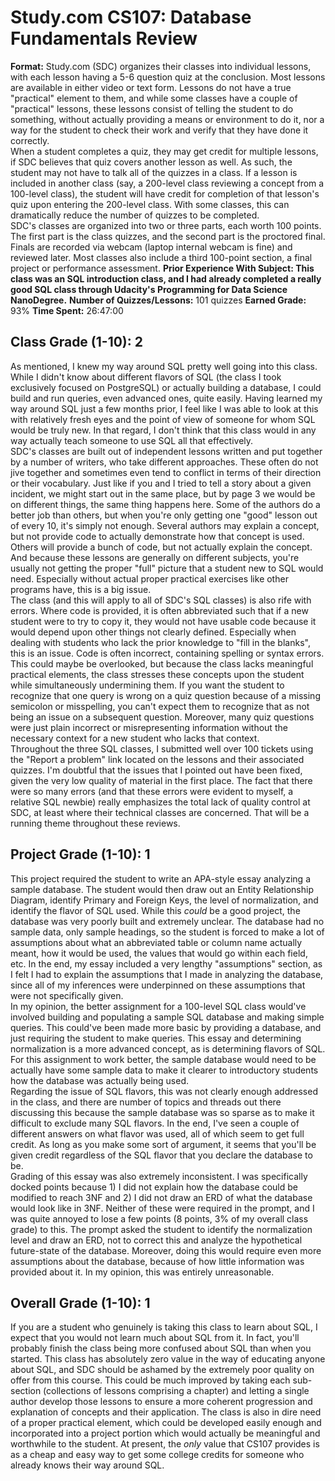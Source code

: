 # Study.com CS107: Database Fundamentals Review
**Format:** Study.com (SDC) organizes their classes into individual lessons, with each lesson having a 5-6 question quiz at the conclusion. Most lessons are available in either video or text form. Lessons do not have a true "practical" element to them, and while some classes have a couple of "practical" lessons, these lessons consist of telling the student to do something, without actually providing a means or environment to do it, nor a way for the student to check their work and verify that they have done it correctly. <br>
When a student completes a quiz, they may get credit for multiple lessons, if SDC believes that quiz covers another lesson as well. As such, the student may not have to talk all of the quizzes in a class. If a lesson is included in another class (say, a 200-level class reviewing a concept from a 100-level class), the student will have credit for completion of that lesson's quiz upon entering the 200-level class. With some classes, this can dramatically reduce the number of quizzes to be completed.  <br>
SDC's classes are organized into two or three parts, each worth 100 points. The first part is the class quizzes, and the second part is the proctored final. Finals are recorded via webcam (laptop internal webcam is fine) and reviewed later. Most classes also include a third 100-point section, a final project or performance assessment.
**Prior Experience With Subject: This class was an SQL introduction class, and I had already completed a really good SQL class through Udacity's Programming for Data Science NanoDegree.**
**Number of Quizzes/Lessons:** 101 quizzes
**Earned Grade:** 93%
**Time Spent:** 26:47:00

## Class Grade (1-10): **2**
As mentioned, I knew my way around SQL pretty well going into this class. While I didn't know about different flavors of SQL (the class I took exclusively focused on PostgreSQL) or actually building a database, I could build and run queries, even advanced ones, quite easily. Having learned my way around SQL just a few months prior, I feel like I was able to look at this with relatively fresh eyes and the point of view of someone for whom SQL would be truly new. In that regard, I don't think that this class would in any way actually teach someone to use SQL all that effectively.  <br>
SDC's classes are built out of independent lessons written and put together by a number of writers, who take different approaches. These often do not jive together and sometimes even tend to conflict in terms of their direction or their vocabulary. Just like if you and I tried to tell a story about a given incident, we might start out in the same place, but by page 3 we would be on different things, the same thing happens here. Some of the authors do a better job than others, but when you're only getting one "good" lesson out of every 10, it's simply not enough. Several authors may explain a concept, but not provide code to actually demonstrate how that concept is used. Others will provide a bunch of code, but not actually explain the concept. And because these lessons are generally on different subjects, you're usually not getting the proper "full" picture that a student new to SQL would need. Especially without actual proper practical exercises like other programs have, this is a big issue. <br>
The class (and this will apply to all of SDC's SQL classes) is also rife with errors. Where code is provided, it is often abbreviated such that if a new student were to try to copy it, they would not have usable code because it would depend upon other things not clearly defined. Especially when dealing with students who lack the prior knowledge to "fill in the blanks", this is an issue. Code is often incorrect, containing spelling or syntax errors. This could maybe be overlooked, but because the class lacks meaningful practical elements, the class stresses these concepts upon the student while simultaneously undermining them. If you want the student to recognize that one query is wrong on a quiz question because of a missing semicolon or misspelling, you can't expect them to recognize that as not being an issue on a subsequent question. Moreover, many quiz questions were just plain incorrect or misrepresenting information without the necessary context for a new student who lacks that context. <br>
Throughout the three SQL classes, I submitted well over 100 tickets using the "Report a problem" link located on the lessons and their associated quizzes. I'm doubtful that the issues that I pointed out have been fixed, given the very low quality of material in the first place. The fact that there were so many errors (and that these errors were evident to myself, a relative SQL newbie) really emphasizes the total lack of quality control at SDC, at least where their technical classes are concerned. That will be a running theme throughout these reviews. 

## Project Grade (1-10): **1**
This project required the student to write an APA-style essay analyzing a sample database. The student would then draw out an Entity Relationship Diagram, identify Primary and Foreign Keys, the level of normalization, and identify the flavor of SQL used. While this *could* be a good project, the database was very poorly built and extremely unclear. The database had no sample data, only sample headings, so the student is forced to make a lot of assumptions about what an abbreviated table or column name actually meant, how it would be used, the values that would go within each field, etc. In the end, my essay included a very lengthy "assumptions" section, as I felt I had to explain the assumptions that I made in analyzing the database, since all of my inferences were underpinned on these assumptions that were not specifically given. <br>
In my opinion, the better assignment for a 100-level SQL class would've involved building and populating a sample SQL database and making simple queries. This could've been made more basic by providing a database, and just requiring the student to make queries. This essay and determining normalization is a more advanced concept, as is determining flavors of SQL. For this assignment to work better, the sample database would need to be actually have some sample data to make it clearer to introductory students how the database was actually being used.  <br>
Regarding the issue of SQL flavors, this was not clearly enough addressed in the class, and there are number of topics and threads out there discussing this because the sample database was so sparse as to make it difficult to exclude many SQL flavors. In the end, I've seen a couple of different answers on what flavor was used, all of which seem to get full credit. As long as you make some sort of argument, it seems that you'll be given credit regardless of the SQL flavor that you declare the database to be. <br>
Grading of this essay was also extremely inconsistent. I was specifically docked points because 1) I did not explain how the database could be modified to reach 3NF and 2) I did not draw an ERD of what the database would look like in 3NF. Neither of these were required in the prompt, and I was quite annoyed to lose a few points (8 points, 3% of my overall class grade) to this. The prompt asked the student to identify the normalization level and draw an ERD, not to correct this and analyze the hypothetical future-state of the database. Moreover, doing this would require even more assumptions about the database, because of how little information was provided about it. In my opinion, this was entirely unreasonable. 

## Overall Grade (1-10): **1**
If you are a student who genuinely is taking this class to learn about SQL, I expect that you would not learn much about SQL from it. In fact, you'll probably finish the class being more confused about SQL than when you started. This class has absolutely zero value in the way of educating anyone about SQL, and SDC should be ashamed by the extremely poor quality on offer from this course. This could be much improved by taking each sub-section (collections of lessons comprising a chapter) and letting a single author develop those lessons to ensure a more coherent progression and explanation of concepts and their application. The class is also in dire need of a proper practical element, which could be developed easily enough and incorporated into a project portion which would actually be meaningful and worthwhile to the student. At present, the *only* value that CS107 provides is as a cheap and easy way to get some college credits for someone who already knows their way around SQL.
